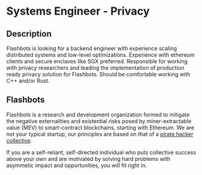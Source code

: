 # Systems Engineer - Privacy

## Description

Flashbots is looking for a backend engineer with experience scaling distributed systems and low-level optimizations. Experience with ethereum clients and secure enclaves like SGX preferred. Responsible for working with privacy researchers and leading the implementation of production ready privacy solution for Flashbots. Should be comfortable working with C++ and/or Rust.

## Flashbots

Flashbots is a research and development organization formed to mitigate the negative externalities and existential risks posed by miner-extractable value (MEV) to smart-contract blockchains, starting with Ethereum. We are not your typical startup, our principles are based on that of a [pirate hacker collective](https://www.youtube.com/watch?v=T0fAznO1wA8).

If you are a self-reliant, self-directed individual who puts collective success above your own and are motivated by solving hard problems with asymmetic impact and opportunities, you will fit right in.